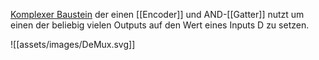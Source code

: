 [Komplexer Baustein](<Komplexe Bausteine>) der einen [[Encoder]] und AND-[[Gatter]] nutzt um einen der beliebig vielen Outputs auf den Wert eines Inputs D zu setzen.

![[assets/images/DeMux.svg]]



